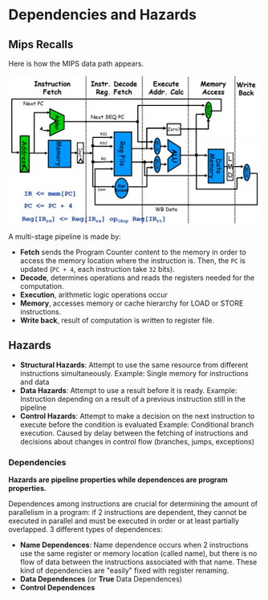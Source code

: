 
# Dependencies and Hazards

## Mips Recalls

Here is how the MIPS data path appears.

![](images/cedb47304826bac5a8e217bce5eadc6b.png)

A multi-stage pipeline is made by:

- **Fetch** sends the Program Counter content to the memory in order to access the memory location where the instruction is. Then, the `PC` is updated (`PC + 4`, each instruction take `32` bits). 
- **Decode**, determines operations and reads the registers needed for the computation.
- **Execution**, arithmetic logic operations occur
- **Memory**, accesses memory or cache hierarchy for LOAD or STORE instructions.
- **Write back**, result of computation is written to register file.


## Hazards 

* **Structural Hazards**: Attempt to use the same resource from different instructions simultaneously. Example: Single memory for instructions and data
* **Data Hazards**: Attempt to use a result before it is ready. Example: Instruction depending on a result of a previous instruction still in the pipeline
* **Control Hazards**: Attempt to make a decision on the next instruction to execute before the condition is evaluated Example: Conditional branch execution. Caused by delay between the fetching of instructions and decisions about changes in control flow (branches, jumps, exceptions)

### Dependencies 

**Hazards are pipeline properties while dependences are program properties.**

Dependences among instructions are crucial for determining the amount of parallelism in a program: if 2 instructions are dependent, they cannot be executed in parallel and must be executed in order or at least partially overlapped. 
3 different types of dependences:

* **Name Dependences**: Name dependence occurs when 2 instructions use the same register or memory location (called name), but there is no flow of data between the instructions associated with that name. These kind of dependencies are "easily" fixed with register renaming. 
* **Data Dependences** (or **True** Data Dependences)
* **Control Dependences**
